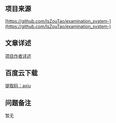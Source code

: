## 项目来源
[https://github.com/IsZouTao/examination_system-](https://github.com/IsZouTao/examination_system-)
## 文章详述
[项目作者详述](https://github.com/IsZouTao/examination_system-)
## 百度云下载
[提取码：axiu](https://pan.baidu.com/s/1jxnpY1PCDCOotOMduIdKGQ)
## 问题备注
暂无
